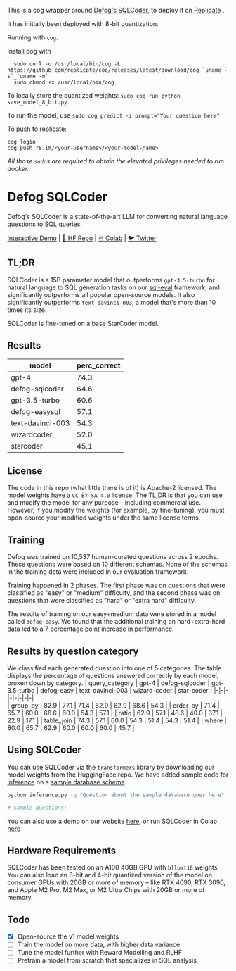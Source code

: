 This is a cog wrapper around [Defog's SQLCoder](https://github.com/defog-ai/sqlcoder), to deploy it on [Replicate](https://replicate.com/gregwdata/defog-sqlcoder-q8) .

It has initially been deployed with 8-bit quantization.

Running with `cog`:

Install cog with

```
  sudo curl -o /usr/local/bin/cog -L https://github.com/replicate/cog/releases/latest/download/cog_`uname -s`_`uname -m`
  sudo chmod +x /usr/local/bin/cog
```

To locally store the quantized weights: `sudo cog run python save_model_8_bit.py`

To run the model, use `sudo cog predict -i prompt="Your question here"`

To push to replicate:

```
cog login
cog push r8.im/<your-username>/<your-model-name>
```

*All those `sudo`s are required to obtain the elevated privileges needed to run docker.*

# Defog SQLCoder
Defog's SQLCoder is a state-of-the-art LLM for converting natural language questions to SQL queries.

[Interactive Demo](https://defog.ai/sqlcoder-demo/) | [🤗 HF Repo](https://huggingface.co/defog/sqlcoder) | [♾️ Colab](https://colab.research.google.com/drive/1z4rmOEiFkxkMiecAWeTUlPl0OmKgfEu7?usp=sharing) | [🐦 Twitter](https://twitter.com/defogdata)

## TL;DR
SQLCoder is a 15B parameter model that outperforms `gpt-3.5-turbo` for natural language to SQL generation tasks on our [sql-eval](https://github.com/defog-ai/sql-eval) framework, and significantly outperforms all popular open-source models. It also significantly outperforms `text-davinci-003`, a model that's more than 10 times its size.

SQLCoder is fine-tuned on a base StarCoder model.

## Results
| model   | perc_correct |
|-|-|  
| gpt-4            | 74.3 |
| defog-sqlcoder   | 64.6 |
| gpt-3.5-turbo    | 60.6 |
| defog-easysql    | 57.1 |   
| text-davinci-003 | 54.3 |
| wizardcoder      | 52.0 |
| starcoder        | 45.1 |

## License
The code in this repo (what little there is of it) is Apache-2 licensed. The model weights have a `CC BY-SA 4.0` license. The TL;DR is that you can use and modify the model for any purpose – including commercial use. However, if you modify the weights (for example, by fine-tuning), you must open-source your modified weights under the same license terms.

## Training
Defog was trained on 10,537 human-curated questions across 2 epochs. These questions were based on 10 different schemas. None of the schemas in the training data were included in our evaluation framework.

Training happened in 2 phases. The first phase was on questions that were classified as "easy" or "medium" difficulty, and the second phase was on questions that were classified as "hard" or "extra hard" difficulty.

The results of training on our easy+medium data were stored in a model called `defog-easy`. We found that the additional training on hard+extra-hard data led to a 7 percentage point increase in performance.

## Results by question category
We classified each generated question into one of 5 categories. The table displays the percentage of questions answered correctly by each model, broken down by category.
| query_category | gpt-4 | defog-sqlcoder | gpt-3.5-turbo | defog-easy | text-davinci-003 | wizard-coder | star-coder |
|-|-|-|-|-|-|-|-|  
| group_by | 82.9 | 77.1 | 71.4 | 62.9 | 62.9 | 68.6 | 54.3 |
| order_by | 71.4 | 65.7 | 60.0 | 68.6 | 60.0 | 54.3 | 57.1 |
| ratio | 62.9 | 57.1 | 48.6 | 40.0 | 37.1 | 22.9 | 17.1 |
| table_join | 74.3 | 57.1 | 60.0 | 54.3 | 51.4 | 54.3 | 51.4 |
| where | 80.0 | 65.7 | 62.9 | 60.0 | 60.0 | 60.0 | 45.7 |

## Using SQLCoder
You can use SQLCoder via the `transformers` library by downloading our model weights from the HuggingFace repo. We have added sample code for [inference](./inference.py) on a [sample database schema](./metadata.sql). 
```bash
python inference.py -q "Question about the sample database goes here"

# Sample questions:
```

You can also use a demo on our website [here](https://defog.ai/sqlcoder-demo), or run SQLCoder in Colab [here](https://colab.research.google.com/drive/13BIKsqHnPOBcQ-ba2p77L5saiepTIwu0#scrollTo=ZpbVgVHMkJvC)

## Hardware Requirements
SQLCoder has been tested on an A100 40GB GPU with `bfloat16` weights. You can also load an 8-bit and 4-bit quantized version of the model on consumer GPUs with 20GB or more of memory – like RTX 4090, RTX 3090, and Apple M2 Pro, M2 Max, or M2 Ultra Chips with 20GB or more of memory.

## Todo

- [x] Open-source the v1 model weights
- [ ] Train the model on more data, with higher data variance
- [ ] Tune the model further with Reward Modelling and RLHF
- [ ] Pretrain a model from scratch that specializes in SQL analysis
